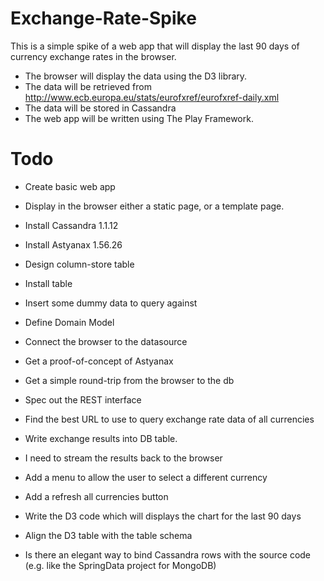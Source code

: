 Exchange-Rate-Spike
===================

This is a simple spike of a web app that will display the last 90 days of currency exchange rates in the browser.

* The browser will display the data using the D3 library.
* The data will be retrieved from http://www.ecb.europa.eu/stats/eurofxref/eurofxref-daily.xml
* The data will be stored in Cassandra
* The web app will be written using The Play Framework.


Todo
====

* Create basic web app
* Display in the browser either a static page, or a template page.
* Install Cassandra 1.1.12
* Install Astyanax 1.56.26

* Design column-store table
* Install table
* Insert some dummy data to query against
* Define Domain Model
* Connect the browser to the datasource
* Get a proof-of-concept of Astyanax
* Get a simple round-trip from the browser to the db
* Spec out the REST interface
* Find the best URL to use to query exchange rate data of all currencies

* Write exchange results into DB table.
* I need to stream the results back to the browser
* Add a menu to allow the user to select a different currency
* Add a refresh all currencies button
* Write the D3 code which will displays the chart for the last 90 days
* Align the D3 table with the table schema
* Is there an elegant way to bind Cassandra rows with the source code (e.g. like the SpringData project for MongoDB) 


